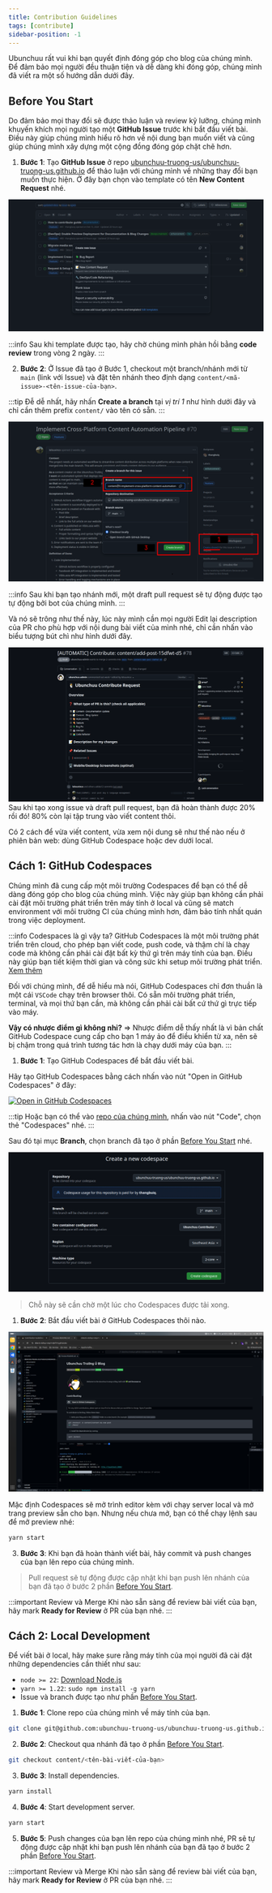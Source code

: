 ```yaml
---
title: Contribution Guidelines
tags: [contribute]
sidebar-position: -1
---
```


Ubunchuu rất vui khi bạn quyết định đóng góp cho blog của chúng mình. Để đảm bảo mọi người đều thuận tiện và dễ dàng khi đóng góp, chúng mình đã viết ra một số hướng dẫn dưới đây.

## Before You Start

Do đảm bảo mọi thay đổi sẽ được thảo luận và review kỹ lưỡng, chúng mình khuyến khích mọi người tạo một **GitHub Issue** trước khi bắt đầu viết bài. Điều này giúp chúng mình hiểu rõ hơn về nội dung bạn muốn viết và cũng giúp chúng mình xây dựng một cộng đồng đóng góp chặt chẽ hơn.

1. **Bước 1**: Tạo **GitHub Issue** ở repo [ubunchuu-truong-us/ubunchuu-truong-us.github.io](https://github.com/ubunchuu-truong-us/ubunchuu-truong-us.github.io) để thảo luận với chúng mình về những thay đổi bạn muốn thực hiện. Ở đây bạn chọn vào template có tên **New Content Request** nhé.

![GitHub Issue](static/github-issue.png)

:::info
Sau khi template được tạo, hãy chờ chúng mình phản hồi bằng **code review** trong vòng 2 ngày.
:::

2. **Bước 2**: Ở Issue đã tạo ở Bước 1, checkout một branch/nhánh mới từ `main` (link với Issue) và đặt tên nhánh theo định dạng `content/<mã-issue>-<tên-issue-của-bạn>`.

:::tip
Đễ dễ nhất, hãy nhấn **Create a branch** tại *vị trí 1* như hình dưới đây và chỉ cần thêm prefix `content/` vào tên có sẵn.
:::

![GitHub Branch](static/github-branch.png)

:::info
Sau khi bạn tạo nhánh mới, một draft pull request sẽ tự động được tạo tự động bởi bot của chúng mình.
:::

Và nó sẽ trông như thế này, lúc này mình cần mọi người Edit lại description của PR cho phù hợp với nội dung bài viết của mình nhé, chỉ cần nhấn vào biểu tượng bút chì như hình dưới đây.

![GitHub PR](static/github-pr.png)
Sau khi tạo xong issue và draft pull request, bạn đã hoàn thành được 20% rồi đó! 80% còn lại tập trung vào viết content thôi.

Có 2 cách để vừa viết content, vừa xem nội dung sẽ như thế nào nếu ở phiên bản web: dùng GitHub Codespace hoặc dev dưới local.
## Cách 1: GitHub Codespaces

Chúng mình đã cung cấp một môi trường Codespaces để bạn có thể dễ dàng đóng góp cho blog của chúng mình. Việc này giúp bạn không cần phải cài đặt môi trường phát triển trên máy tính ở local và cũng sẽ match environment với môi trường CI của chúng mình hơn, đảm bảo tính nhất quán trong việc deployment.

:::info Codespaces là gì vậy ta?
GitHub Codespaces là một môi trường phát triển trên cloud, cho phép bạn viết code, push code, và thậm chí là chạy code mà không cần phải cài đặt bất kỳ thứ gì trên máy tính của bạn. Điều này giúp bạn tiết kiệm thời gian và công sức khi setup môi trường phát triển. [Xem thêm](https://docs.github.com/en/codespaces)

Đối với chúng mình, để dễ hiểu mà nói, GitHub Codespaces chỉ đơn thuần là một cái `VSCode` chạy trên browser thôi. Có sẵn môi trường phát triển, terminal, và mọi thứ bạn cần, mà không cần phải cài bất cứ thứ gì trực tiếp vào máy.

**Vậy có nhược điểm gì không nhỉ?**
=> Nhược điểm dễ thấy nhất là vì bản chất GitHub Codespace cung cấp cho bạn 1 máy ảo để điều khiển từ xa, nên sẽ bị chậm trong quá trình tương tác hơn là chạy dưới máy của bạn.
:::

1. **Bước 1**: Tạo GitHub Codespaces để bắt đầu viết bài.

Hãy tạo GitHub Codespaces bằng cách nhấn vào nút "Open in GitHub Codespaces" ở đây:

[![Open in GitHub Codespaces](https://github.com/codespaces/badge.svg)](https://codespaces.new/ubunchuu-truong-us/ubunchuu-truong-us.github.io)

:::tip
Hoặc bạn có thể vào [repo của chúng mình](https://github.com/ubunchuu-truong-us/ubunchuu-truong-us.github.io), nhấn vào nút "Code", chọn thẻ "Codespaces" nhé.
:::

Sau đó tại mục **Branch**, chọn branch đã tạo ở phần [Before You Start](#before-you-start) nhé.

![GitHub Codespaces](static/github-codespaces.png)

> Chỗ này sẽ cần chờ một lúc cho Codespaces được tải xong.

1. **Bước 2**: Bắt đầu viết bài ở GitHub Codespaces thôi nào.

![GitHub Codespaces Editor](static/github-codespaces-demo.png)

Mặc định Codespaces sẽ mở trình editor kèm với chạy server local và mở trang preview sẵn cho bạn. Nhưng nếu chưa mở, bạn có thể chạy lệnh sau để mở preview nhé:

```bash
yarn start
```

3. **Bước 3**: Khi bạn đã hoàn thành viết bài, hãy commit và push changes của bạn lên repo của chúng mình.

> Pull request sẽ tự động được cập nhật khi bạn push lên nhánh của bạn đã tạo ở bước 2 phần [Before You Start](#before-you-start).

:::important Review và Merge
Khi nào sẵn sàng để review bài viết của bạn, hãy mark **Ready for Review** ở PR của bạn nhé.
:::

## Cách 2: Local Development

Để viết bài ở local, hãy make sure rằng máy tính của mọi người đã cài đặt những dependencies cần thiết như sau:
- `node >= 22`: [Download Node.js](https://nodejs.org/en/download/)
- `yarn >= 1.22`: `sudo npm install -g yarn`
- Issue và branch được tạo như phần [Before You Start](#before-you-start).

1. **Bước 1**: Clone repo của chúng mình về máy tính của bạn.

```bash
git clone git@github.com:ubunchuu-truong-us/ubunchuu-truong-us.github.io.git
```

2. **Bước 2**: Checkout qua nhánh đã tạo ở phần [Before You Start](#before-you-start).

```bash
git checkout content/<tên-bài-viết-của-bạn>
```

3. **Bước 3**: Install dependencies.

```bash
yarn install
```

4. **Bước 4**: Start development server.

```bash
yarn start
```

5. **Bước 5**: Push changes của bạn lên repo của chúng mình nhé, PR sẽ tự động được cập nhật khi bạn push lên nhánh của bạn đã tạo ở bước 2 phần [Before You Start](#before-you-start).

:::important Review và Merge
Khi nào sẵn sàng để review bài viết của bạn, hãy mark **Ready for Review** ở PR của bạn nhé.
:::
